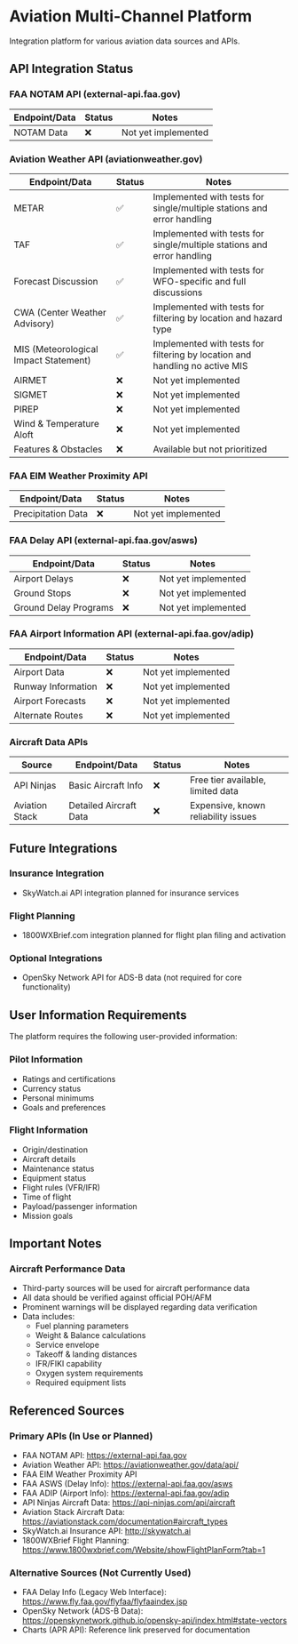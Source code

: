 # Aviation Multi-Channel Platform

Integration platform for various aviation data sources and APIs.

## API Integration Status

### FAA NOTAM API (external-api.faa.gov)
| Endpoint/Data | Status | Notes |
|--------------|--------|-------|
| NOTAM Data | ❌ | Not yet implemented |

### Aviation Weather API (aviationweather.gov)
| Endpoint/Data | Status | Notes |
|--------------|--------|-------|
| METAR | ✅ | Implemented with tests for single/multiple stations and error handling |
| TAF | ✅ | Implemented with tests for single/multiple stations and error handling |
| Forecast Discussion | ✅ | Implemented with tests for WFO-specific and full discussions |
| CWA (Center Weather Advisory) | ✅ | Implemented with tests for filtering by location and hazard type |
| MIS (Meteorological Impact Statement) | ✅ | Implemented with tests for filtering by location and handling no active MIS |
| AIRMET | ❌ | Not yet implemented |
| SIGMET | ❌ | Not yet implemented |
| PIREP | ❌ | Not yet implemented |
| Wind & Temperature Aloft | ❌ | Not yet implemented |
| Features & Obstacles | ❌ | Available but not prioritized |

### FAA EIM Weather Proximity API
| Endpoint/Data | Status | Notes |
|--------------|--------|-------|
| Precipitation Data | ❌ | Not yet implemented |

### FAA Delay API (external-api.faa.gov/asws)
| Endpoint/Data | Status | Notes |
|--------------|--------|-------|
| Airport Delays | ❌ | Not yet implemented |
| Ground Stops | ❌ | Not yet implemented |
| Ground Delay Programs | ❌ | Not yet implemented |

### FAA Airport Information API (external-api.faa.gov/adip)
| Endpoint/Data | Status | Notes |
|--------------|--------|-------|
| Airport Data | ❌ | Not yet implemented |
| Runway Information | ❌ | Not yet implemented |
| Airport Forecasts | ❌ | Not yet implemented |
| Alternate Routes | ❌ | Not yet implemented |

### Aircraft Data APIs
| Source | Endpoint/Data | Status | Notes |
|--------|--------------|--------|-------|
| API Ninjas | Basic Aircraft Info | ❌ | Free tier available, limited data |
| Aviation Stack | Detailed Aircraft Data | ❌ | Expensive, known reliability issues |

## Future Integrations

### Insurance Integration
- SkyWatch.ai API integration planned for insurance services

### Flight Planning
- 1800WXBrief.com integration planned for flight plan filing and activation

### Optional Integrations
- OpenSky Network API for ADS-B data (not required for core functionality)

## User Information Requirements

The platform requires the following user-provided information:

### Pilot Information
- Ratings and certifications
- Currency status
- Personal minimums
- Goals and preferences

### Flight Information
- Origin/destination
- Aircraft details
- Maintenance status
- Equipment status
- Flight rules (VFR/IFR)
- Time of flight
- Payload/passenger information
- Mission goals

## Important Notes

### Aircraft Performance Data
- Third-party sources will be used for aircraft performance data
- All data should be verified against official POH/AFM
- Prominent warnings will be displayed regarding data verification
- Data includes:
  - Fuel planning parameters
  - Weight & Balance calculations
  - Service envelope
  - Takeoff & landing distances
  - IFR/FIKI capability
  - Oxygen system requirements
  - Required equipment lists

## Referenced Sources

### Primary APIs (In Use or Planned)
- FAA NOTAM API: https://external-api.faa.gov
- Aviation Weather API: https://aviationweather.gov/data/api/
- FAA EIM Weather Proximity API
- FAA ASWS (Delay Info): https://external-api.faa.gov/asws
- FAA ADIP (Airport Info): https://external-api.faa.gov/adip
- API Ninjas Aircraft Data: https://api-ninjas.com/api/aircraft
- Aviation Stack Aircraft Data: https://aviationstack.com/documentation#aircraft_types
- SkyWatch.ai Insurance API: http://skywatch.ai
- 1800WXBrief Flight Planning: https://www.1800wxbrief.com/Website/showFlightPlanForm?tab=1

### Alternative Sources (Not Currently Used)
- FAA Delay Info (Legacy Web Interface): https://www.fly.faa.gov/flyfaa/flyfaaindex.jsp
- OpenSky Network (ADS-B Data): https://openskynetwork.github.io/opensky-api/index.html#state-vectors
- Charts (APR API): Reference link preserved for documentation